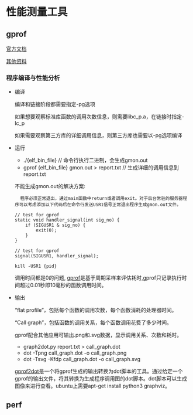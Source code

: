 # 性能测量工具

## gprof

[官方文档](https://sourceware.org/binutils/docs/gprof/)

[其他资料](https://www.xuebuyuan.com/zh-tw/1849475.html)
### 程序编译与性能分析
* 编译

    编译和链接阶段都需要指定-pg选项

    如果想要观察标准库函数的调用次数信息，则需要libc_p.a，在链接时指定-lc_p

    如果需要观察第三方库的详细调用信息，则第三方库也需要以-pg选项编译

* 运行

    * ./{elf_bin_file}  // 命令行执行二进制，会生成gmon.out
    * gprof {elf_bin_file} gmon.out > report.txt    // 生成详细的调用信息到report.txt

    不能生成gmon.out的解决方案:
    
        程序必须正常退出，通过main函数中return或者调用exit。对于后台常驻的服务器程序可以考虑添加以下代码后在命令行发送USR1信号正常退出程序生成gmon.out文件。

    ```
    // test for gprof
    static void handler_signal(int sig_no) {
        if (SIGUSR1 & sig_no) {
            exit(0);
        }
    }

    // test for gprof
    signal(SIGUSR1, handler_signal);

    kill -USR1 {pid}
    ```

    调用时间都是0的问题,
    [gprof](https://sourceware.org/binutils/docs/gprof/Sampling-Error.html#Sampling-Error)是基于周期采样来评估耗时,gprof只记录执行时间超过0.01秒即10毫秒的函数调用时间。

* 输出

    “flat profile”，包括每个函数的调用次数，每个函数消耗的处理器时间。

    “Call graph”，包括函数的调用关系，每个函数调用花费了多少时间。

    gprof配合其他应用可输出.png和.svg数据，显示调用关系、次数和耗时。

    * graph2dot.py report.txt > call_graph.dot
    * dot -Tpng call_graph.dot -o call_graph.png
    * dot -Tsvg -Kfdp call_graph.dot -o call_graph.svg

    [gprof2dot](https://github.com/jrfonseca/gprof2dot.git)是一个将gprof生成的输出转换为dot脚本的工具。通过给定一个gprof的输出文件，将其转换为生成程序调用图的dot脚本。dot脚本可以生成图像来进行查看。ubuntu上需要apt-get install python3 graphviz。




## perf



